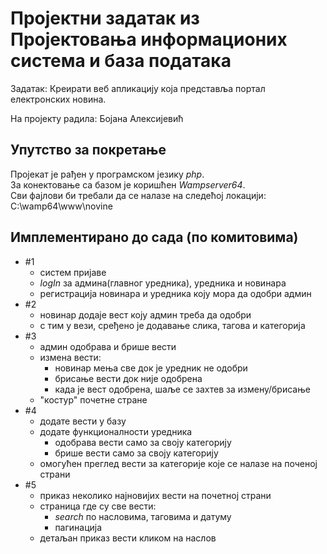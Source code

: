 # Проjектни задатак из Проjектовања информационих система и база података

Задатак: Креирати веб апликациjу коjа представља портал електронских новина.

На пројекту радила: Бојана Алексијевић


## Упутство за покретање

Пројекат је рађен у програмском језику <i>php</i>.
<br>
За конектовање са базом је коришћен <i>Wampserver64</i>.
<br>
Сви фајлови би требали да се налазе на следећој локацији:
<br>
C:\wamp64\www\novine
<br>



## Имплементирано до сада (по комитовима)

* #1 
  * систем пријаве
  * <i>logIn</i> за админа(главног уредника), уредника и новинара
  * регистрација новинара и уредника коју мора да одобри админ
* #2
  * новинар додаје вест коју админ треба да одобри
  * с тим у вези, сређено је додавање слика, тагова и категорија
* #3
  * админ одобрава и брише вести
  * измена вести:
    * новинар мења све док је уредник не одобри
    * брисање вести док није одобрена
    * када је вест одобрена, шаље се захтев за измену/брисање
  * "костур" почетне стране 
* #4
  * додате вести у базу
  * додате функционалности уредника
    * одобрава вести само за своју категорију
    * брише вести само за своју категорију
  * омогућен преглед вести за категорије које се налазе на поченој страни
* #5
  * приказ неколико најновијих вести на почетној страни
  * страница где су све вести:
    * <i>search</i> по насловима, таговима и датуму
    * пагинација
  * детаљан приказ вести кликом на наслов
